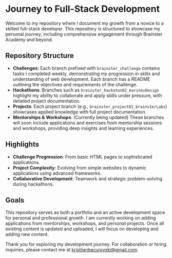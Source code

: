 # Journey to Full-Stack Development

Welcome to my repository where I document my growth from a novice to a skilled full-stack developer. This repository is structured to showcase my personal journey, including comprehensive engagement through Brainster Academy and beyond.

## Repository Structure

- **Challenges**: Each branch prefixed with `brainster_challenge` contains tasks I completed weekly, demonstrating my progression in skills and understanding of web development. Each branch has a README outlining the objectives and requirements of the challenge.
- **Hackathons**: Branches such as `brainster_hackaton02_marinovDesign` highlight my ability to collaborate and apply skills under pressure, with detailed project documentation.
- **Projects**: Each project branch (e.g., `brainster_project01_brainsterLabs`) showcases applied knowledge with full project documentation.
- **Mentorships & Workshops**: (Currently being updated) These branches will soon include applications and exercises from mentorship sessions and workshops, providing deep insights and learning experiences.

## Highlights

- **Challenge Progression**: From basic HTML pages to sophisticated applications.
- **Project Complexity**: Evolving from simple websites to dynamic applications using advanced frameworks.
- **Collaborative Development**: Teamwork and strategic problem-solving during hackathons.

## Goals

This repository serves as both a portfolio and an active development space for personal and professional growth. I am currently working on adding applications from mentorships, workshops, and personal projects. Once all existing content is updated and uploaded, I will focus on developing and adding new content.

Thank you for exploring my development journey. For collaboration or hiring inquiries, please contact me at kristijankacurovski@gmail.com.
